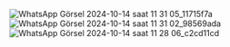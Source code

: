 ![WhatsApp Görsel 2024-10-14 saat 11 31 05_11715f7a](https://github.com/user-attachments/assets/8b24eae2-6720-4eaf-826c-c2cfe9858eaf)
![WhatsApp Görsel 2024-10-14 saat 11 31 02_98569ada](https://github.com/user-attachments/assets/acc40be9-b563-4d4d-b6d2-52df72332857)
![WhatsApp Görsel 2024-10-14 saat 11 28 06_c2cd11cd](https://github.com/user-attachments/assets/64b202c1-3f53-4463-9913-874c55c8d71c)
